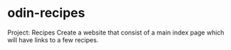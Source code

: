# odin-recipes
Project: Recipes
Create a website that consist of a main index page which will have links to a few recipes.